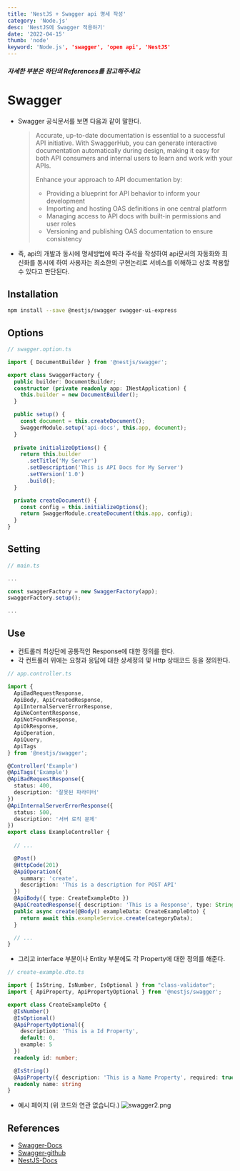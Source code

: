 ```yaml
---
title: 'NestJS + Swagger api 명세 작성'
category: 'Node.js'
desc: 'NestJS에 Swagger 적용하기'
date: '2022-04-15'
thumb: 'node'
keyword: 'Node.js', 'swagger', 'open api', 'NestJS'
---
```


##### *자세한 부분은 하단의 References를 참고해주세요*

# Swagger
- Swagger 공식문서를 보면 다음과 같이 말한다.
  
  >  Accurate, up-to-date documentation is essential to a successful API initiative. With SwaggerHub, you can generate interactive documentation automatically during design, making it easy for both API consumers and internal users to learn and work with your APIs.
  >
  >  Enhance your approach to API documentation by: 
  >  - Providing a blueprint for API behavior to inform your development
  >  - Importing and hosting OAS definitions in one central platform 
  >  - Managing access to API docs with built-in permissions and user roles 
  >  - Versioning and publishing OAS documentation to ensure consistency

- 즉, api의 개발과 동시에 명세방법에 따라 주석을 작성하여 api문서의 자동화와 최신화를 동시에 하여 사용자는 최소한의 구현논리로 서비스를 이해하고 상호 작용할 수 있다고 판단된다.

## Installation

```bash
npm install --save @nestjs/swagger swagger-ui-express
```

## Options

```typescript
// swagger.option.ts

import { DocumentBuilder } from '@nestjs/swagger';

export class SwaggerFactory {
  public builder: DocumentBuilder;
  constructor (private readonly app: INestApplication) {
    this.builder = new DocumentBuilder();
  }

  public setup() {
    const document = this.createDocument();
    SwaggerModule.setup('api-docs', this.app, document);
  }
  
  private initializeOptions() {
    return this.builder
      .setTitle('My Server')
      .setDescription('This is API Docs for My Server')
      .setVersion('1.0')
      .build();
  }

  private createDocument() {
    const config = this.initializeOptions();
    return SwaggerModule.createDocument(this.app, config);
  }
}
```

## Setting

```typescript
// main.ts

...

const swaggerFactory = new SwaggerFactory(app);
swaggerFactory.setup();

...
```

## Use
- 컨트롤러 최상단에 공통적인 Response에 대한 정의를 한다.
- 각 컨트롤러 위에는 요청과 응답에 대한 상세정의 및 Http 상태코드 등을 정의한다.
```typescript
// app.controller.ts

import {
  ApiBadRequestResponse,
  ApiBody, ApiCreatedResponse,
  ApiInternalServerErrorResponse,
  ApiNoContentResponse,
  ApiNotFoundResponse,
  ApiOkResponse,
  ApiOperation, 
  ApiQuery,
  ApiTags
} from '@nestjs/swagger';

@Controller('Example')
@ApiTags('Example')
@ApiBadRequestResponse({
  status: 400,
  description: '잘못된 파라미터'
})
@ApiInternalServerErrorResponse({
  status: 500,
  description: '서버 로직 문제'
})
export class ExampleController {
  
  // ...

  @Post()
  @HttpCode(201)
  @ApiOperation({
    summary: 'create',
    description: 'This is a description for POST API'
  })
  @ApiBody({ type: CreateExampleDto })
  @ApiCreatedResponse({ description: 'This is a Response', type: String })
  public async create(@Body() exampleData: CreateExampleDto) {
    return await this.exampleService.create(categoryData);
  }

  // ...
}
```
- 그리고 interface 부분이나 Entity 부분에도 각 Property에 대한 정의를 해준다.
```typescript
// create-example.dto.ts

import { IsString, IsNumber, IsOptional } from "class-validator";
import { ApiProperty, ApiPropertyOptional } from '@nestjs/swagger';

export class CreateExampleDto {
  @IsNumber()
  @IsOptional()
  @ApiPropertyOptional({
    description: 'This is a Id Property',
    default: 0,
    example: 5
  })
  readonly id: number;

  @IsString()
  @ApiProperty({ description: 'This is a Name Property', required: true })
  readonly name: string
}
```
- 예시 페이지 (위 코드와 연관 없습니다.)
  ![swagger2.png](https://raw.githubusercontent.com/woolarinet/blog_content/main/images/Node.js/swagger/2.png)

## References
- [Swagger-Docs]
- [Swagger-github]
- [NestJS-Docs]

[Swagger-Docs]: https://swagger.io/docs/

[Swagger-github]: https://github.com/OAI/OpenAPI-Specification/blob/main/versions/3.0.3.md#infoObject

[NestJS-Docs]: https://docs.nestjs.com/openapi/introduction